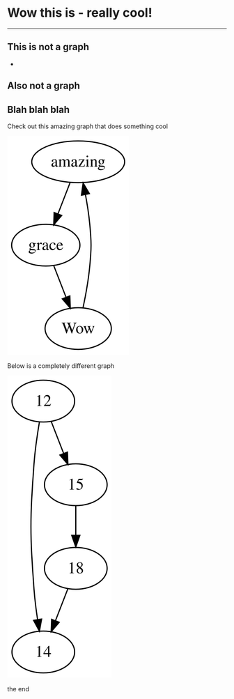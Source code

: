 # Wow this is - really cool!

-------
This is not a graph
------

-
Also not a graph
-

## Blah blah blah

Check out this amazing graph that does something cool

![graph90725b71-9d6b-4ca8-b5c5-c28770fcf48f](data/test/graph90725b71-9d6b-4ca8-b5c5-c28770fcf48f.svg)

Below is a completely different graph

![graph2b37d43d-19f0-4e40-9931-28914a236420](data/test/graph2b37d43d-19f0-4e40-9931-28914a236420.svg)

the end
